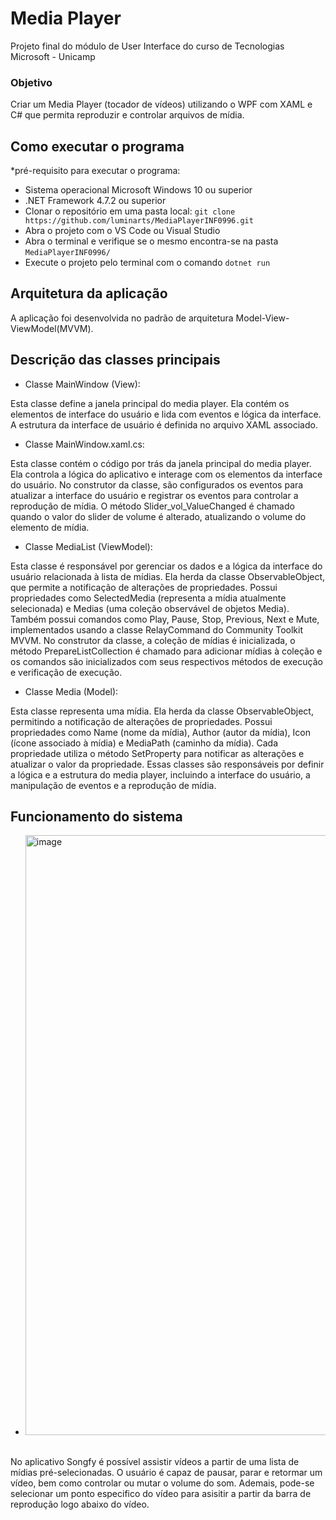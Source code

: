 # Media Player
Projeto final do módulo de User Interface do curso de Tecnologias Microsoft - Unicamp

### Objetivo
Criar um Media Player (tocador de vídeos) utilizando o WPF com XAML e C# que permita reproduzir e controlar arquivos de mídia.

## Como executar o programa
*pré-requisito para executar o programa: 
- Sistema operacional Microsoft Windows 10 ou superior
- .NET Framework 4.7.2 ou superior
- Clonar o repositório em uma pasta local: ```git clone https://github.com/luminarts/MediaPlayerINF0996.git```
- Abra o projeto com o VS Code ou Visual Studio
- Abra o terminal e verifique se o mesmo encontra-se na pasta ```MediaPlayerINF0996/```
- Execute o projeto pelo terminal com o comando ```dotnet run```

## Arquitetura da aplicação
A aplicação foi desenvolvida no padrão de arquitetura Model-View-ViewModel(MVVM).

## Descrição das classes principais
- Classe MainWindow (View):

Esta classe define a janela principal do media player.
Ela contém os elementos de interface do usuário e lida com eventos e lógica da interface.
A estrutura da interface de usuário é definida no arquivo XAML associado.
<br>


- Classe MainWindow.xaml.cs:

Esta classe contém o código por trás da janela principal do media player.
Ela controla a lógica do aplicativo e interage com os elementos da interface do usuário.
No construtor da classe, são configurados os eventos para atualizar a interface do usuário e registrar os eventos para controlar a reprodução de mídia.
O método Slider_vol_ValueChanged é chamado quando o valor do slider de volume é alterado, atualizando o volume do elemento de mídia.
<br>


- Classe MediaList (ViewModel):

Esta classe é responsável por gerenciar os dados e a lógica da interface do usuário relacionada à lista de mídias.
Ela herda da classe ObservableObject, que permite a notificação de alterações de propriedades.
Possui propriedades como SelectedMedia (representa a mídia atualmente selecionada) e Medias (uma coleção observável de objetos Media).
Também possui comandos como Play, Pause, Stop, Previous, Next e Mute, implementados usando a classe RelayCommand do Community Toolkit MVVM.
No construtor da classe, a coleção de mídias é inicializada, o método PrepareListCollection é chamado para adicionar mídias à coleção e os comandos são inicializados com seus respectivos métodos de execução e verificação de execução.
<br>


- Classe Media (Model):

Esta classe representa uma mídia.
Ela herda da classe ObservableObject, permitindo a notificação de alterações de propriedades.
Possui propriedades como Name (nome da mídia), Author (autor da mídia), Icon (ícone associado à mídia) e MediaPath (caminho da mídia).
Cada propriedade utiliza o método SetProperty para notificar as alterações e atualizar o valor da propriedade.
Essas classes são responsáveis por definir a lógica e a estrutura do media player, incluindo a interface do usuário, a manipulação de eventos e a reprodução de mídia.

## Funcionamento do sistema
- <img width="960" alt="image" src="https://github.com/luminarts/MediaPlayerINF0996/assets/100354416/4f4be287-0974-4096-9603-096bc3e7b358">


<br>
No aplicativo Songfy é possível assistir vídeos a partir de uma lista de mídias pré-selecionadas.
O usuário é capaz de pausar, parar e retormar um vídeo, bem como controlar ou mutar o volume do som. Ademais, pode-se selecionar um ponto especifico do vídeo para asisitir a partir da barra de reprodução logo abaixo do vídeo.




